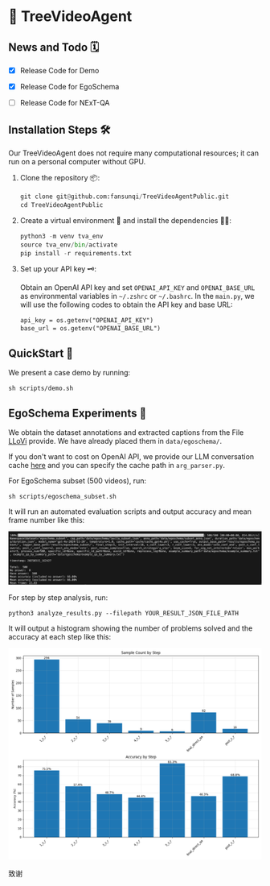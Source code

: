 # 🌲 TreeVideoAgent

## News and Todo 🗓️

- [x] Release Code for Demo

- [x] Release Code for EgoSchema

- [ ] Release Code for NExT-QA

## Installation Steps 🛠️

Our TreeVideoAgent does not require many computational resources; it can run on a personal computer without GPU.

1. Clone the repository 📦:

   ```python
   git clone git@github.com:fansunqi/TreeVideoAgentPublic.git
   cd TreeVideoAgentPublic
   ```

2. Create a virtual environment 🧹 and install the dependencies 🧑‍🍳:

   ```python
   python3 -m venv tva_env
   source tva_env/bin/activate
   pip install -r requirements.txt
   ```

3. Set up your API key 🗝️:

   Obtain an OpenAI API key and set  ```OPENAI_API_KEY``` and ```OPENAI_BASE_URL``` as environmental variables in  ```~/.zshrc``` or ```~/.bashrc```. In the ```main.py```, we will use the following codes to obtain the API key and base URL:

   ```
   api_key = os.getenv("OPENAI_API_KEY")
   base_url = os.getenv("OPENAI_BASE_URL")
   ```

## QuickStart 🚀

We present a case demo by running:

```
sh scripts/demo.sh
```

## EgoSchema Experiments 🔬

We obtain the dataset annotations and extracted captions from the File [LLoVi](https://drive.google.com/file/d/13M10CB5ePPVlycn754_ff3CwnpPtDfJA/view?usp=drive_link) provide. We have already placed them in ```data/egoschema/```. 

If you don't want to cost on OpenAI API, we provide our LLM conversation cache [here](https://drive.google.com/file/d/1c_wId28ozyGEQKd5x3Zl8ugmvDVlJSED/view?usp=sharing) and you can specify the cache path in ```arg_parser.py```.

For EgoSchema subset (500 videos), run:

```
sh scripts/egoschema_subset.sh
```

It will run an automated evaluation scripts and output accuracy and mean frame number like this:

![](assets/egoschema_results.png)

For step by step analysis, run:

```
python3 analyze_results.py --filepath YOUR_RESULT_JSON_FILE_PATH
```

It will output a histogram showing the number of problems solved and the accuracy at each step like this:

<img src="results/egoschema_subset/20250315_162843.png" style="zoom:67%;" />


致谢